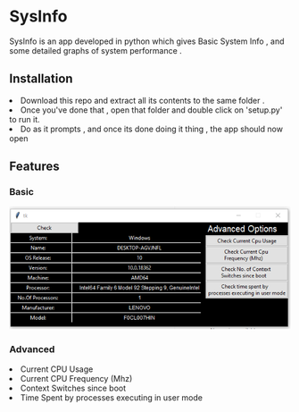 # SysInfo
SysInfo is an app developed in python which gives Basic System Info , and some detailed graphs of system performance .

## Installation 
<li>Download this repo and extract all its contents to the same folder .</li>
<li>Once you've done that , open that folder and double click on 'setup.py' to run it. </li>
<li>Do as it prompts , and once its done doing it thing , the app should now open</li>

## Features 

### Basic 
<img src = "https://github.com/jusspatel/SysInfo/blob/main/images/Annotation%202021-06-05%20181715.png">

### Advanced
<li> Current CPU Usage</li>
<li>Current CPU Frequency (Mhz) </li>
<li>Context Switches since boot </li>
<li> Time Spent by processes executing in user mode</li>


